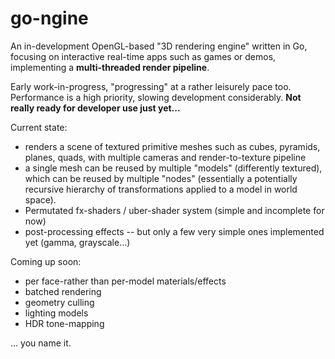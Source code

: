 go-ngine
========

An in-development OpenGL-based "3D rendering engine" written in Go, focusing on interactive real-time apps such as games or demos, implementing a **multi-threaded render pipeline**.

Early work-in-progress, "progressing" at a rather leisurely pace too. Performance is a high priority, slowing development considerably. **Not really ready for developer use just yet...**

Current state:

- renders a scene of textured primitive meshes such as cubes, pyramids, planes, quads, with multiple cameras and render-to-texture pipeline
- a single mesh can be reused by multiple "models" (differently textured), which can be reused by multiple "nodes" (essentially a potentially recursive hierarchy of transformations applied to a model in world space).
- Permutated fx-shaders / uber-shader system (simple and incomplete for now)
- post-processing effects -- but only a few very simple ones implemented yet (gamma, grayscale...)

Coming up soon:

- per face-rather than per-model materials/effects
- batched rendering
- geometry culling
- lighting models
- HDR tone-mapping

... you name it.
